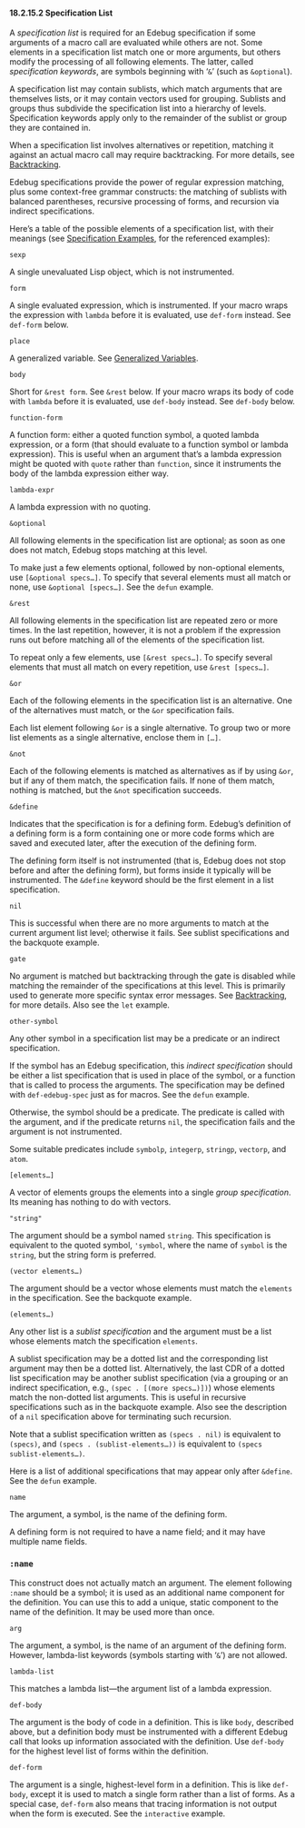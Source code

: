 

#### 18.2.15.2 Specification List

A *specification list* is required for an Edebug specification if some arguments of a macro call are evaluated while others are not. Some elements in a specification list match one or more arguments, but others modify the processing of all following elements. The latter, called *specification keywords*, are symbols beginning with ‘`&`’ (such as `&optional`).

A specification list may contain sublists, which match arguments that are themselves lists, or it may contain vectors used for grouping. Sublists and groups thus subdivide the specification list into a hierarchy of levels. Specification keywords apply only to the remainder of the sublist or group they are contained in.

When a specification list involves alternatives or repetition, matching it against an actual macro call may require backtracking. For more details, see [Backtracking](Backtracking.html).

Edebug specifications provide the power of regular expression matching, plus some context-free grammar constructs: the matching of sublists with balanced parentheses, recursive processing of forms, and recursion via indirect specifications.

Here’s a table of the possible elements of a specification list, with their meanings (see [Specification Examples](Specification-Examples.html), for the referenced examples):

`sexp`

A single unevaluated Lisp object, which is not instrumented.

`form`

A single evaluated expression, which is instrumented. If your macro wraps the expression with `lambda` before it is evaluated, use `def-form` instead. See `def-form` below.

`place`

A generalized variable. See [Generalized Variables](Generalized-Variables.html).

`body`

Short for `&rest form`. See `&rest` below. If your macro wraps its body of code with `lambda` before it is evaluated, use `def-body` instead. See `def-body` below.

`function-form`

A function form: either a quoted function symbol, a quoted lambda expression, or a form (that should evaluate to a function symbol or lambda expression). This is useful when an argument that’s a lambda expression might be quoted with `quote` rather than `function`, since it instruments the body of the lambda expression either way.

`lambda-expr`

A lambda expression with no quoting.

`&optional`

All following elements in the specification list are optional; as soon as one does not match, Edebug stops matching at this level.

To make just a few elements optional, followed by non-optional elements, use `[&optional specs…]`. To specify that several elements must all match or none, use `&optional [specs…]`. See the `defun` example.

`&rest`

All following elements in the specification list are repeated zero or more times. In the last repetition, however, it is not a problem if the expression runs out before matching all of the elements of the specification list.

To repeat only a few elements, use `[&rest specs…]`. To specify several elements that must all match on every repetition, use `&rest [specs…]`.

`&or`

Each of the following elements in the specification list is an alternative. One of the alternatives must match, or the `&or` specification fails.

Each list element following `&or` is a single alternative. To group two or more list elements as a single alternative, enclose them in `[…]`.

`&not`

Each of the following elements is matched as alternatives as if by using `&or`, but if any of them match, the specification fails. If none of them match, nothing is matched, but the `&not` specification succeeds.

`&define`

Indicates that the specification is for a defining form. Edebug’s definition of a defining form is a form containing one or more code forms which are saved and executed later, after the execution of the defining form.

The defining form itself is not instrumented (that is, Edebug does not stop before and after the defining form), but forms inside it typically will be instrumented. The `&define` keyword should be the first element in a list specification.

`nil`

This is successful when there are no more arguments to match at the current argument list level; otherwise it fails. See sublist specifications and the backquote example.

`gate`

No argument is matched but backtracking through the gate is disabled while matching the remainder of the specifications at this level. This is primarily used to generate more specific syntax error messages. See [Backtracking](Backtracking.html), for more details. Also see the `let` example.

`other-symbol`

Any other symbol in a specification list may be a predicate or an indirect specification.

If the symbol has an Edebug specification, this *indirect specification* should be either a list specification that is used in place of the symbol, or a function that is called to process the arguments. The specification may be defined with `def-edebug-spec` just as for macros. See the `defun` example.

Otherwise, the symbol should be a predicate. The predicate is called with the argument, and if the predicate returns `nil`, the specification fails and the argument is not instrumented.

Some suitable predicates include `symbolp`, `integerp`, `stringp`, `vectorp`, and `atom`.

`[elements…]`

A vector of elements groups the elements into a single *group specification*. Its meaning has nothing to do with vectors.

`"string"`

The argument should be a symbol named `string`. This specification is equivalent to the quoted symbol, `'symbol`, where the name of `symbol` is the `string`, but the string form is preferred.

`(vector elements…)`

The argument should be a vector whose elements must match the `elements` in the specification. See the backquote example.

`(elements…)`

Any other list is a *sublist specification* and the argument must be a list whose elements match the specification `elements`.

A sublist specification may be a dotted list and the corresponding list argument may then be a dotted list. Alternatively, the last CDR of a dotted list specification may be another sublist specification (via a grouping or an indirect specification, e.g., `(spec . [(more specs…)])`) whose elements match the non-dotted list arguments. This is useful in recursive specifications such as in the backquote example. Also see the description of a `nil` specification above for terminating such recursion.

Note that a sublist specification written as `(specs . nil)` is equivalent to `(specs)`, and `(specs . (sublist-elements…))` is equivalent to `(specs sublist-elements…)`.

Here is a list of additional specifications that may appear only after `&define`. See the `defun` example.

`name`

The argument, a symbol, is the name of the defining form.

A defining form is not required to have a name field; and it may have multiple name fields.

### `:name`

This construct does not actually match an argument. The element following `:name` should be a symbol; it is used as an additional name component for the definition. You can use this to add a unique, static component to the name of the definition. It may be used more than once.

`arg`

The argument, a symbol, is the name of an argument of the defining form. However, lambda-list keywords (symbols starting with ‘`&`’) are not allowed.

`lambda-list`

This matches a lambda list—the argument list of a lambda expression.

`def-body`

The argument is the body of code in a definition. This is like `body`, described above, but a definition body must be instrumented with a different Edebug call that looks up information associated with the definition. Use `def-body` for the highest level list of forms within the definition.

`def-form`

The argument is a single, highest-level form in a definition. This is like `def-body`, except it is used to match a single form rather than a list of forms. As a special case, `def-form` also means that tracing information is not output when the form is executed. See the `interactive` example.
